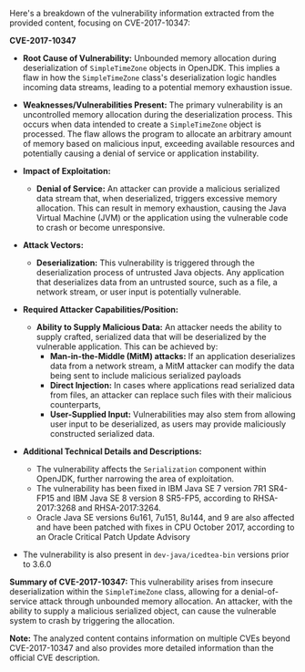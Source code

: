 Here's a breakdown of the vulnerability information extracted from the provided content, focusing on CVE-2017-10347:

**CVE-2017-10347**

*   **Root Cause of Vulnerability:**  Unbounded memory allocation during deserialization of `SimpleTimeZone` objects in OpenJDK. This implies a flaw in how the `SimpleTimeZone` class's deserialization logic handles incoming data streams, leading to a potential memory exhaustion issue.

*   **Weaknesses/Vulnerabilities Present:** The primary vulnerability is an uncontrolled memory allocation during the deserialization process. This occurs when data intended to create a `SimpleTimeZone` object is processed. The flaw allows the program to allocate an arbitrary amount of memory based on malicious input, exceeding available resources and potentially causing a denial of service or application instability.

*   **Impact of Exploitation:**
    *   **Denial of Service:** An attacker can provide a malicious serialized data stream that, when deserialized, triggers excessive memory allocation. This can result in memory exhaustion, causing the Java Virtual Machine (JVM) or the application using the vulnerable code to crash or become unresponsive.

*   **Attack Vectors:**
    *   **Deserialization:** This vulnerability is triggered through the deserialization process of untrusted Java objects. Any application that deserializes data from an untrusted source, such as a file, a network stream, or user input is potentially vulnerable.

*  **Required Attacker Capabilities/Position:**
    *   **Ability to Supply Malicious Data:** An attacker needs the ability to supply crafted, serialized data that will be deserialized by the vulnerable application. This can be achieved by:
        *   **Man-in-the-Middle (MitM) attacks:** If an application deserializes data from a network stream, a MitM attacker can modify the data being sent to include malicious serialized payloads
        *   **Direct Injection:** In cases where applications read serialized data from files, an attacker can replace such files with their malicious counterparts,
        *   **User-Supplied Input:** Vulnerabilities may also stem from allowing user input to be deserialized, as users may provide maliciously constructed serialized data.

*   **Additional Technical Details and Descriptions:**
    *   The vulnerability affects the `Serialization` component within OpenJDK, further narrowing the area of exploitation.
    *   The vulnerability has been fixed in IBM Java SE 7 version 7R1 SR4-FP15 and IBM Java SE 8 version 8 SR5-FP5, according to RHSA-2017:3268 and RHSA-2017:3264.
    *  Oracle Java SE versions 6u161, 7u151, 8u144, and 9 are also affected and have been patched with fixes in CPU October 2017, according to an Oracle Critical Patch Update Advisory
   *  The vulnerability is also present in `dev-java/icedtea-bin` versions prior to 3.6.0

**Summary of CVE-2017-10347:** This vulnerability arises from insecure deserialization within the `SimpleTimeZone` class, allowing for a denial-of-service attack through unbounded memory allocation. An attacker, with the ability to supply a malicious serialized object, can cause the vulnerable system to crash by triggering the allocation.

**Note:** The analyzed content contains information on multiple CVEs beyond CVE-2017-10347 and also provides more detailed information than the official CVE description.